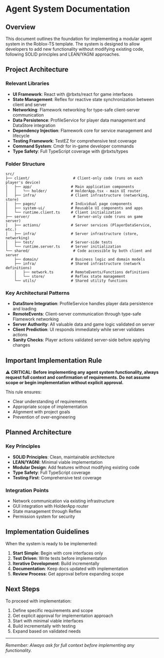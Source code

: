 # Agent System Documentation

## Overview

This document outlines the foundation for implementing a modular agent system in the Roblox-TS template. The system is designed to allow developers to add new functionality without modifying existing code, following SOLID principles and LEAN/YAGNI approaches.

## Project Architecture

### Relevant Libraries

- **UI Framework**: React with @rbxts/react for game interfaces
- **State Management**: Reflex for reactive state synchronization between client and server
- **Networking**: Flamework networking for type-safe client-server communication
- **Data Persistence**: ProfileService for player data management and DataStore integration
- **Dependency Injection**: Flamework core for service management and lifecycle
- **Testing Framework**: TestEZ for comprehensive test coverage
- **Command System**: Cmdr for in-game developer commands
- **Type Safety**: Full TypeScript coverage with @rbxts/types

### Folder Structure

```
src/
├── client/                    # Client-only code (runs on each player's device)
│   ├── app/                  # Main application components
│   │   └── holder/           # HolderApp.tsx - main UI router
│   ├── infra/                # Client infrastructure (networking, store)
│   ├── pages/                # Individual page components
│   ├── system-ui/            # Reusable UI components and apps
│   └── runtime.client.ts     # Client initialization
├── server/                    # Server-only code (runs on game server)
│   ├── actions/              # Server services (PlayerDataService, etc.)
│   ├── infra/                # Server infrastructure (store, networking)
│   ├── test/                 # Server-side tests
│   └── runtime.server.ts     # Server initialization
└── shared/                    # Code accessible by both client and server
    ├── domain/               # Business logic and domain models
    ├── infra/                # Shared infrastructure (network definitions)
    │   ├── network.ts        # RemoteEvents/Functions definitions
    │   └── store/            # Reflex state management
    └── utils/                # Shared utility functions
```

### Key Architectural Patterns

- **DataStore Integration**: ProfileService handles player data persistence and loading
- **RemoteEvents**: Client-server communication through type-safe Flamework networking  
- **Server Authority**: All valuable data and game logic validated on server
- **Client Prediction**: UI responds immediately while server validates actions
- **Sanity Checks**: Player actions validated server-side before applying changes

## Important Implementation Rule

**⚠️ CRITICAL: Before implementing any agent system functionality, always request full context and confirmation of requirements. Do not assume scope or begin implementation without explicit approval.**

This rule ensures:
- Clear understanding of requirements
- Appropriate scope of implementation
- Alignment with project goals
- Prevention of over-engineering

## Planned Architecture

### Key Principles
- **SOLID Principles**: Clean, maintainable architecture
- **LEAN/YAGNI**: Minimal viable implementation
- **Modular Design**: Add features without modifying existing code
- **Type Safety**: Full TypeScript coverage
- **Testing First**: Comprehensive test coverage

### Integration Points
- Network communication via existing infrastructure
- GUI integration with HolderApp router
- State management through Reflex
- Permission system for security

## Implementation Guidelines

When the system is ready to be implemented:

1. **Start Simple**: Begin with core interfaces only
2. **Test Driven**: Write tests before implementation
3. **Iterative Development**: Build incrementally
4. **Documentation**: Keep docs updated with implementation
5. **Review Process**: Get approval before expanding scope

## Next Steps

To proceed with implementation:
1. Define specific requirements and scope
2. Get explicit approval for implementation approach
3. Start with minimal viable interfaces
4. Build incrementally with testing
5. Expand based on validated needs

---

*Remember: Always ask for full context before implementing any functionality.*